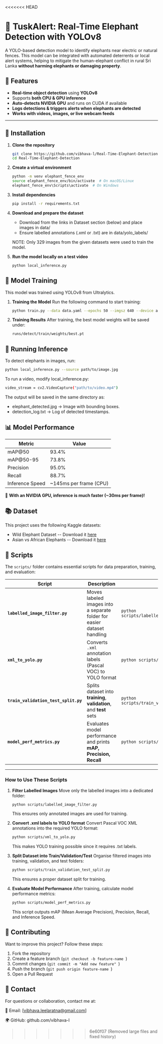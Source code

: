 <<<<<<< HEAD
# 🐘 TuskAlert: Real-Time Elephant Detection with YOLOv8
A YOLO-based detection model to identify elephants near electric or natural fences. This model can be integrated with automated deterrents or local alert systems, helping to mitigate the human-elephant conflict in rural Sri Lanka **without harming elephants or damaging property**.

## 🚀 Features
- **Real-time object detection** using **YOLOv8**
- Supports **both CPU & GPU inference**
- **Auto-detects NVIDIA GPU** and runs on CUDA if available
- **Logs detections & triggers alerts when elephants are detected**
- **Works with videos, images, or live webcam feeds**

---

## 🔧 Installation

1. **Clone the repository**  
   ```bash
   git clone https://github.com/vibhava-l/Real-Time-Elephant-Detection.git
   cd Real-Time-Elephant-Detection

2. **Create a virtual environment**
   ```bash
   python -m venv elephant_fence_env
   source elephant_fence_env/bin/activate  # On macOS/Linux
   elephant_fence_env\Scripts\activate  # On Windows

4. **Install dependencies**
   ```bash
   pip install -r requirements.txt

6. **Download and prepare the dataset**
   * Download from the links in Dataset section (below) and place images in data/   
   * Ensure labelled annotations (.xml or .txt) are in data/yolo_labels/ 

   NOTE: Only 329 images from the given datasets were used to train the model.

7. **Run the model locally on a test video**
   ```bash
   python local_inference.py


## 📖 Model Training

This model was trained using YOLOv8 from Ultralytics.

1. **Training the Model**
   Run the following command to start training:
   ```bash
   python train.py --data data.yaml --epochs 50 --imgsz 640 --device auto

2. **Training Results**
   After training, the best model weights will be saved under:
   ```bash
   runs/detect/train/weights/best.pt

## 🏃 Running Inference

To detect elephants in images, run:
```bash
python local_inference.py --source path/to/image.jpg
```

To run a video, modify local_inference.py:
```bash
video_stream = cv2.VideoCapture("path/to/video.mp4")
```

The output will be saved in the same directory as:
* elephant_detected.jpg → Image with bounding boxes.
* detection_log.txt → Log of detected timestamps.

## 📊 Model Performance

| Metric  | Value |
| ------------- | ------------- |
| mAP@50  | 93.4%  |
| mAP@50-95  | 73.8%  |
| Precision | 95.0% |
| Recall | 88.7% |
| Inference Speed | ~145ms per frame (CPU) |

🚀 **With an NVIDIA GPU, inference is much faster (~30ms per frame)!**

## 📚 Dataset
This project uses the following Kaggle datasets:
* Wild Elephant Dataset -- Download it [here](https://www.kaggle.com/datasets/gunarakulangr/sri-lankan-wild-elephant-dataset)
* Asian vs African Elephants -- Download it [here](https://www.kaggle.com/datasets/vivmankar/asian-vs-african-elephant-image-classification)

## 📜 Scripts

The `scripts/` folder contains essential scripts for data preparation, training, and evaluation:

| **Script** | **Description** | **Usage** |
|------------|---------------|-----------|
| **`labelled_image_filter.py`** | Moves labeled images into a separate folder for easier dataset handling | `python scripts/labelled_image_filter.py` |
| **`xml_to_yolo.py`** | Converts `.xml` annotation labels (Pascal VOC) to YOLO format | `python scripts/xml_to_yolo.py` |
| **`train_validation_test_split.py`** | Splits dataset into **training**, **validation**, and **test** sets | `python scripts/train_validation_test_split.py` |
| **`model_perf_metrics.py`** | Evaluates model performance and prints **mAP, Precision, Recall** | `python scripts/model_perf_metrics.py` |

---

### **How to Use These Scripts**

1. **Filter Labelled Images**
   Move only the labelled images into a dedicated folder:
   ```bash
   python scripts/labelled_image_filter.py
   ```
   This ensures only annotated images are used for training.

2. **Convert .xml labels to YOLO format**
   Convert Pascal VOC XML annotations into the required YOLO format:
   ```bash
   python scripts/xml_to_yolo.py
   ```
   This makes YOLO training possible since it requires .txt labels.

3. **Split Dataset into Train/Validation/Test**
   Organise filtered images into training, validation, and test folders:
   ```bash
   python scripts/train_validation_test_split.py
   ```
   This ensures a proper dataset split for training.

4. **Evaluate Model Performance**
   After training, calculate model performance metrics:
   ```bash
   python scripts/model_perf_metrics.py
   ```
   This script outputs mAP (Mean Average Precision), Precision, Recall, and Inference Speed.

## 🤝 Contributing

Want to improve this project? Follow these steps:
 1. Fork the repository
 2. Create a feature branch (```git checkout -b feature-name ```)
 3. Commit changes (```git commit -m "Add new feature" ```)
 4. Push the branch (```git push origin feature-name ```)
 5. Open a Pull Request

## 📩 Contact

For questions or collaboration, contact me at:

📧 Email: [vibhava.leelaratna@gmail.com]

🌍 GitHub: github.com/vibhava-l
>>>>>>> 6e60f07 (Removed large files and fixed history)
